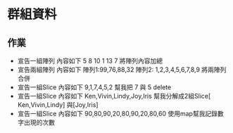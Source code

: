 # 群組資料
## 作業
* 宣告一組陣列 內容如下 5 8 10 1 13 7 將陣列內容加總
* 宣告兩組陣列 內容如下 陣列1:99,76,88,32 陣列2: 1,2,3,4,5,6,7,8,9 將兩陣列合併
* 宣告一組Slice 內容如下 9,1,7,4,5,2 幫我把 7 與 5 delete
* 宣告一組Slice 內容如下 Ken,Vivin,Lindy,Joy,Iris 幫我分解成2組Slice[ Ken,Vivin,Lindy] 與[Joy,Iris]
* 宣告一組Slice 內容如下 90,80,90,20,80,90,20,80,60  使用map幫我記錄數字出現的次數
